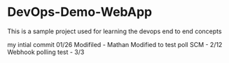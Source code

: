 # DevOps-Demo-WebApp
This is a sample project used for learning the devops end to end concepts

my intial commit 01/26
Modifiled - Mathan
Modified to test poll SCM - 2/12
Webhook polling test - 3/3
